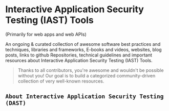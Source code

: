 # Interactive Application Security Testing (IAST) Tools
(Primarily for web apps and web APIs)

An ongoing & curated collection of awesome software best practices and techniques, libraries and frameworks, E-books and videos, websites, blog posts, links to github Repositories, technical guidelines and important resources about Interactive Application Security Testing (IAST) Tools.
> Thanks to all contributors, you're awesome and wouldn't be possible without you! Our goal is to build a categorized community-driven collection of very well-known resources.

## `About Interactive Application Security Testing (DAST)`

